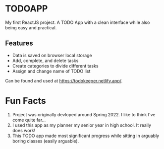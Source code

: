 # TODOAPP
My first ReactJS project. A TODO App with a clean interface while also being easy and practical. 

## Features
* Data is saved on browser local storage
* Add, complete, and delete tasks
* Create categories to divide different tasks
* Assign and change name of TODO list

Can be found and used at https://todokeeper.netlify.app/. 

# Fun Facts
1. Project was originally devloped around Spring 2022. I like to think I've come quite far...
2. I used this app as my planner my senior year in high school. It really does work!
3. This TODO app made most significant progress while sitting in arguably boring classes (easily arguable).
